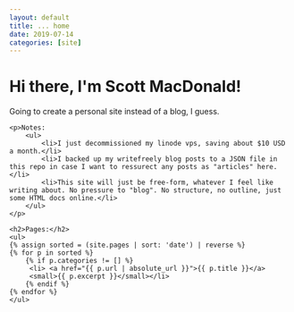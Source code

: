```yaml
---
layout: default
title: ... home
date: 2019-07-14
categories: [site]
---
```

<div class="blurb">
	<h1>Hi there, I'm Scott MacDonald!</h1>	
	<p>Going to create a personal site instead of a blog, I guess.</p>	

	<p>Notes:
		<ul>
			<li>I just decommissioned my linode vps, saving about $10 USD a month.</li>
			<li>I backed up my writefreely blog posts to a JSON file in this repo in case I want to ressurect any posts as "articles" here.</li>
			<li>This site will just be free-form, whatever I feel like writing about. No pressure to "blog". No structure, no outline, just some HTML docs online.</li>
		</ul>
	</p>

	<h2>Pages:</h2>
	<ul>
	{% assign sorted = (site.pages | sort: 'date') | reverse %}
	{% for p in sorted %}
		{% if p.categories != [] %}
	  	 <li> <a href="{{ p.url | absolute_url }}">{{ p.title }}</a>
		 <small>{{ p.excerpt }}</small></li>
		{% endif %}
 	{% endfor %}
	</ul>

</div><!-- /.blurb -->
